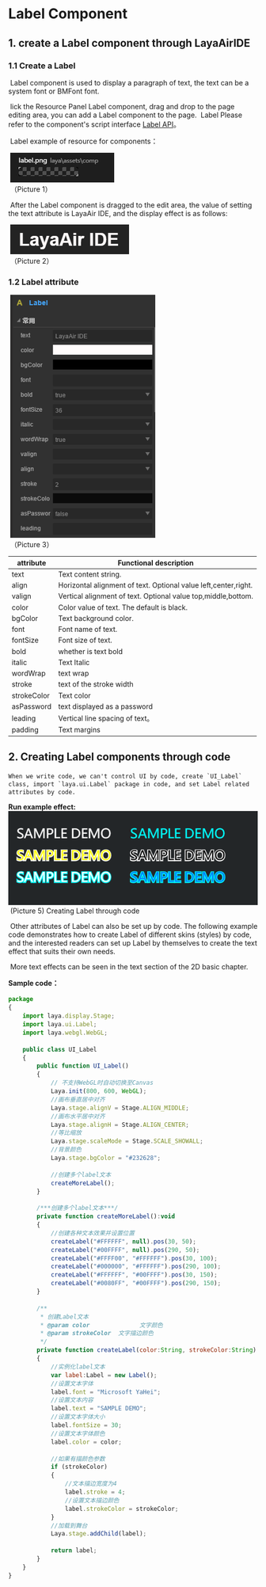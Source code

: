 # Label Component



## 1. create a Label component through LayaAirIDE

###     1.1 Create a Label

​        Label component is used to display a paragraph of text, the text can be a system font or BMFont font.

​        lick the Resource Panel Label component, drag and drop to the page editing area, you can add a Label component to the page.
​        Label Please refer to the component's script interface [Label API](http://layaair.ldc.layabox.com/api/index.html?category=Core&class=laya.ui.Label)。

​        Label example of resource for components：

​        ![图片0.png](img/1.png)<br/>
​    （Picture 1）

​        After the Label component is dragged to the edit area, the value of setting the text attribute is LayaAir IDE, and the display effect is as follows:

​        ![图片0.png](img/2.png)<br/>
​    （Picture 2）

 

 

###  1.2 Label attribute

​        ![图片0.png](img/3.png)<br/>
​    （Picture 3）

 

| **attribute**      | Functional description                            |
| ----------- | -------------------------------- |
| text        | Text content string.                       |
| align       | Horizontal alignment of text. Optional value left,center,right. |
| valign      | Vertical alignment of text. Optional value top,middle,bottom. |
| color       | Color value of text. The default is black.                    |
| bgColor     | Text background color.                          |
| font        | Font name of text.                         |
| fontSize    | Font size of text.                         |
| bold        | whether is text bold                     |
| italic      | Text Italic                       |
| wordWrap    | text wrap                          |
| stroke      | text of the stroke width                         |
| strokeColor | Text color                         |
| asPassword  | text displayed as a password                     |
| leading     | Vertical line spacing of text。                        |
| padding     | Text margins                           |

 

## 2. Creating Label components through code

 	When we write code, we can't control UI by code, create `UI_Label` class, import `laya.ui.Label` package in code, and set Label related attributes by code.

**Run example effect:**
​	![5](img/4.png)<br/>
​	(Picture 5) Creating Label through code

​	Other attributes of Label can also be set up by code. The following example code demonstrates how to create Label of different skins (styles) by code, and the interested readers can set up Label by themselves to create the text effect that suits their own needs.

​	More text effects can be seen in the text section of the 2D basic chapter.

**Sample code：**

```javascript
package 
{
	import laya.display.Stage;
	import laya.ui.Label;
	import laya.webgl.WebGL;
	
	public class UI_Label
	{
		public function UI_Label()
		{
			// 不支持WebGL时自动切换至Canvas
			Laya.init(800, 600, WebGL);
			//画布垂直居中对齐
			Laya.stage.alignV = Stage.ALIGN_MIDDLE;
			//画布水平居中对齐
			Laya.stage.alignH = Stage.ALIGN_CENTER;
			//等比缩放
			Laya.stage.scaleMode = Stage.SCALE_SHOWALL;
			//背景颜色
			Laya.stage.bgColor = "#232628";

			//创建多个label文本
			createMoreLabel();			
		}

		/***创建多个label文本***/
		private function createMoreLabel():void
		{
			//创建各种文本效果并设置位置
			createLabel("#FFFFFF", null).pos(30, 50);
			createLabel("#00FFFF", null).pos(290, 50);
			createLabel("#FFFF00", "#FFFFFF").pos(30, 100);
			createLabel("#000000", "#FFFFFF").pos(290, 100);
			createLabel("#FFFFFF", "#00FFFF").pos(30, 150);
			createLabel("#0080FF", "#00FFFF").pos(290, 150);
		}
		
		/**
		 * 创建Label文本
		 * @param color 	         文字颜色
		 * @param strokeColor  文字描边颜色
		 */		
		private function createLabel(color:String, strokeColor:String):Label
		{
			//实例化label文本
			var label:Label = new Label();
			//设置文本字体
			label.font = "Microsoft YaHei";
			//设置文本内容
			label.text = "SAMPLE DEMO";
			//设置文本字体大小
			label.fontSize = 30;
			//设置文本字体颜色
			label.color = color;
			
			//如果有描颜色参数
			if (strokeColor)
			{
				//文本描边宽度为4
				label.stroke = 4;
				//设置文本描边颜色
				label.strokeColor = strokeColor;
			}
			//加载到舞台
			Laya.stage.addChild(label);
			
			return label;
		}
	}
}
```



 	

